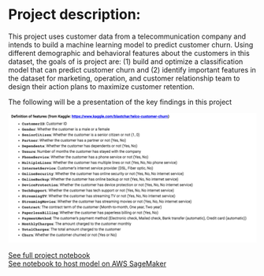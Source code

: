 
# Project description: 
This project uses customer data from a telecommunication company and intends to build a machine learning model to predict customer churn. Using different demographic and behavioral features about the customers in this dataset, the goals of is project are: (1) build and optimize a classification model that can predict customer churn and (2) identify important features in the dataset for marketing, operation, and customer relationship team to design their action plans to maximize customer retention.

The following will be a presentation of the key findings in this project 



![overview of features](https://github.com/eddiecylin/data-science-projects/blob/master/Telcom-churn-prediction/images/variables.png)

[See full project notebook](https://github.com/eddiecylin/data-science-projects/blob/master/Telcom-churn-prediction/Telco_churn_prediction.ipynb)    
[See notebook to host model on AWS SageMaker](https://github.com/eddiecylin/data-science-projects/blob/master/Telcom-churn-prediction/Telco_churn_prediction(SageMaker).ipynb)
